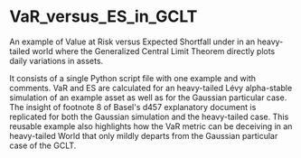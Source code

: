 # VaR_versus_ES_in_GCLT

An example of Value at Risk versus Expected Shortfall under in an heavy-tailed world where the Generalized Central Limit Theorem directly plots daily variations in assets.

It consists of a single Python script file with one example and with comments. VaR and ES are calculated for an heavy-tailed Lévy alpha-stable simulation of an example asset as well as for the Gaussian particular case. The insight of footnote 8 of Basel's d457 explanatory document is replicated for both the Gaussian simulation and the heavy-tailed case. This reusable example also highlights how the VaR metric can be deceiving in an heavy-tailed World that only mildly departs from the Gaussian particular case of the GCLT.  
